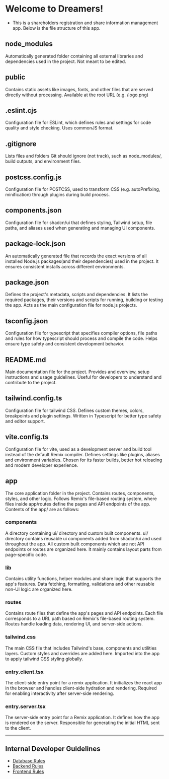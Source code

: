 # Welcome to Dreamers!

- This is a shareholders registration and share information management app. Below is the file structure of this app.


## node_modules

Automatically generated folder containing all external libraries and dependencies used in the project. Not meant to be edited.

## public

Contains static assets like images, fonts, and other files that are served directly without processing. Available at the root URL (e.g. /logo.png)

## .eslint.cjs

Configuration file for ESLint, which defines rules and settings for code quality and style checking. Uses commonJS format.

## .gitignore

Lists files and folders Git should ignore (not track), such as node_modules/, build outputs, and environment files.

## postcss.config.js

Configuration file for POSTCSS, used to transform CSS (e.g. autoPrefixing, minification) through plugins during build process.

## components.json

Configuration file for shadcn/ui that defines styling, Tailwind setup, file paths, and aliases used when generating and managing UI components.

## package-lock.json

An automatically generated file that records the exact versions of all installed Node.js packages(and their dependencies) used in the project. It ensures consistent installs across different environments.

## package.json

Defines the project's metadata, scripts and dependencies. It lists the required packages, their versions and scripts for running, building or testing the app. Acts as the main configuration file for node.js projects.

## tsconfig.json

Configuration file for typescript that specifies compiler options, file paths and rules for how typescript should process and compile the code. Helps ensure type safety and consistent development behavior.

## README.md

Main documentation file for the project. Provides and overview, setup instructions and usage guidelines. Useful for developers to understand and contribute to the project.

## tailwind.config.ts

Configuration file for tailwind CSS. Defines custom themes, colors, breakpoints and plugin settings. Written in Typescript for better type safety and editor support.

## vite.config.ts

Configuration file for vite, used as a development server and build tool instead of the default Remix compiler. Defines settings like plugins, aliases and environment variables. Chosen for its faster builds, better hot reloading and modern developer experience.


## app

The core application folder in the project. Contains routes, components, styles, and other logic. Follows Remix's file-based routing system, where files inside app/routes define the pages and API endpoints of the app. Contents of the app/ are as follows:


### components

A directory containing ui/ directory and custom built components.
ui/ directory contains reusable ui components added from shadcn/ui and used throughout the app.
All custom built components which are not API endpoints or routes are organized here. It mainly contains layout parts from page-specific code.

### lib

Contains utility functions, helper modules and share logic that supports the app's features. Data fetching, formatting, validations and other reusable non-UI logic are organized here.

### routes

Contains route files that define the app's pages and API endpoints. Each file corresponds to a URL path based on Remix's file-based routing system. Routes handle loading data, rendering UI, and server-side actions.

### tailwind.css

The main CSS file that includes Tailwind's base, components and utilities layers. Custom styles and overrides are added here. Imported into the app to apply tailwind CSS styling globally.

### entry.client.tsx

The client-side entry point for a remix application. It initializes the react app in the browser and handles client-side hydration and rendering. Required for enabling interactivity after server-side rendering.

### entry.server.tsx

The server-side entry point for a Remix application. It defines how the app is rendered on the server. Responsible for generating the initial HTML sent to the client.

---

## Internal Developer Guidelines

- [Database Rules](./docs/db-rules.md)
- [Backend Rules](./docs/backend-rules.md)
- [Frontend Rules](./docs/frontend-rules.md)
